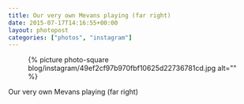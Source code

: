 ```yaml
---
title: Our very own Mevans playing (far right)
date: 2015-07-17T14:16:55+00:00
layout: photopost
categories: ["photos", "instagram"]
---
```


<figure class="photo photo--square">
  {% picture photo-square blog/instagram/49ef2cf97b970fbf10625d22736781cd.jpg alt="" %}
</figure>

Our very own Mevans playing (far right)

